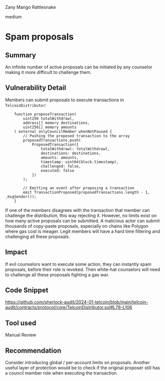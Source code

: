 Zany Mango Rattlesnake

medium

# Spam proposals

## Summary

An infinite number of active proposals can be initiated by any counselor making it more difficult to challenge them.

## Vulnerability Detail

Members can submit proposals to execute transactions in `TelcoinDistributor`:
```solidity
    function proposeTransaction(
        uint256 totalWithdrawl,
        address[] memory destinations,
        uint256[] memory amounts
    ) external onlyCouncilMember whenNotPaused {
        // Pushing the proposed transaction to the array
        proposedTransactions.push(
            ProposedTransaction({
                totalWithdrawl: totalWithdrawl,
                destinations: destinations,
                amounts: amounts,
                timestamp: uint64(block.timestamp),
                challenged: false,
                executed: false
            })
        );

        // Emitting an event after proposing a transaction
        emit TransactionProposed(proposedTransactions.length - 1, _msgSender());
    }
```
If one of the members disagrees with the transaction that member can challenge the distribution, this way rejecting it.
However, no limits exist on how many active proposals can be submitted. A malicious actor can submit thousands of copy-paste proposals, especially on chains like Polygon where gas cost is meager. Legit members will have a hard time filtering and challenging all these proposals.

## Impact

If evil counselors want to execute some action, they can instantly spam proposals, before their role is revoked. Then white-hat counselors will need to challenge all these proposals fighting a gas war.

## Code Snippet

https://github.com/sherlock-audit/2024-01-telcoin/blob/main/telcoin-audit/contracts/protocol/core/TelcoinDistributor.sol#L78-L106

## Tool used

Manual Review

## Recommendation

Consider introducing global / per-account limits on proposals. Another useful layer of protection would be to check if the original proposer still has a council member role when executing the transaction.

